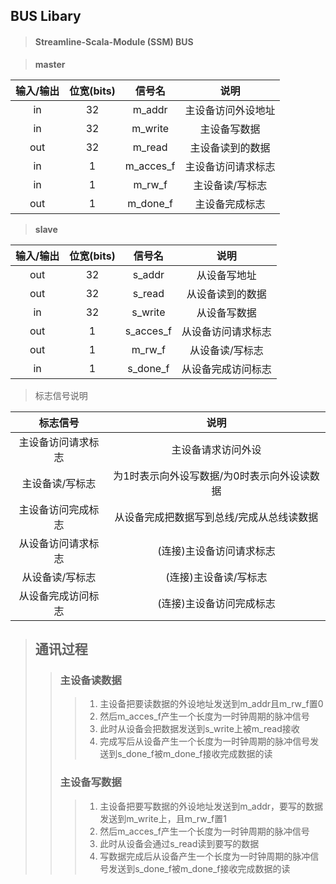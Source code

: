 ## BUS Libary
> #### Streamline-Scala-Module (SSM) BUS

> **master**          

|输入/输出| 位宽(bits)  |信号名        | 说明          
|:---:   | :----:     |:----:       | :----:      
|in      | 32         | m_addr      |主设备访问外设地址  
|in      | 32         | m_write     |主设备写数据      
|out     | 32         | m_read      |主设备读到的数据  
|in      | 1          | m_acces_f   |主设备访问请求标志 
|in      | 1          | m_rw_f      |主设备读/写标志      
|out     | 1          | m_done_f    |主设备完成标志 
> **slave**

|输入/输出| 位宽(bits)   |信号名      | 说明          
|:---:   | :----:      | :----:    |:----:   
|out     | 32          | s_addr    |从设备写地址
|out     | 32          | s_read    |从设备读到的数据
|in      | 32          | s_write   |从设备写数据
|out     | 1           | s_acces_f |从设备访问请求标志
|out     | 1           | m_rw_f    |从设备读/写标志 
|in      | 1           | s_done_f  |从设备完成访问标志
> 标志信号说明

|标志信号         |  说明  
|:---:           |  :----:
|主设备访问请求标志 |主设备请求访问外设
|主设备读/写标志   |为1时表示向外设写数据/为0时表示向外设读数据
|主设备访问完成标志 |从设备完成把数据写到总线/完成从总线读数据
|从设备访问请求标志 |(连接)主设备访问请求标志 
|从设备读/写标志   |(连接)主设备读/写标志 
|从设备完成访问标志 |(连接)主设备访问完成标志 

> ## 通讯过程
>> ### 主设备读数据
>>> 1. 主设备把要读数据的外设地址发送到m_addr且m_rw_f置0
>>> 2. 然后m_acces_f产生一个长度为一时钟周期的脉冲信号
>>> 3. 此时从设备会把数据发送到s_write上被m_read接收
>>> 4. 完成写后从设备产生一个长度为一时钟周期的脉冲信号发送到s_done_f被m_done_f接收完成数据的读
>> ### 主设备写数据
>>> 1. 主设备把要写数据的外设地址发送到m_addr，要写的数据发送到m_write上，且m_rw_f置1
>>> 2. 然后m_acces_f产生一个长度为一时钟周期的脉冲信号
>>> 3. 此时从设备会通过s_read读到要写的数据
>>> 4. 写数据完成后从设备产生一个长度为一时钟周期的脉冲信号发送到s_done_f被m_done_f接收完成数据的读